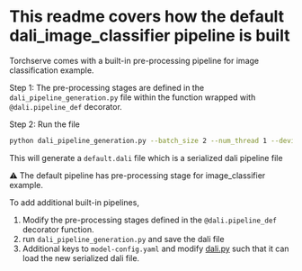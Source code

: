 # This readme covers how the default dali_image_classifier pipeline is built

Torchserve comes with a built-in pre-processing pipeline for image classification example.

Step 1: The pre-processing stages are defined in the `dali_pipeline_generation.py` file within the function wrapped with
`@dali.pipeline_def` decorator.

Step 2: Run the file

```bash
python dali_pipeline_generation.py --batch_size 2 --num_thread 1 --device_id 0 --save default.dali
```

This will generate a `default.dali` file which is a serialized dali pipeline file

:warning: The default pipeline has pre-processing stage for image_classifier example.

To add additional built-in pipelines,

1. Modify the pre-processing stages defined in the `@dali.pipeline_def` decorator function.
2. run `dali_pipeline_generation.py` and save the dali file
3. Additional keys to `model-config.yaml` and modify [dali.py](../dali.py) such that it
can load the new serialized dali file.
